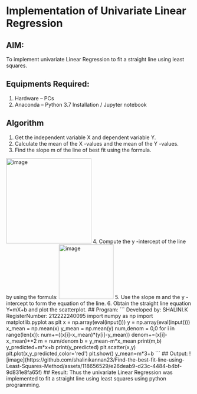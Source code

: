 # Implementation of Univariate Linear Regression
## AIM:
To implement univariate Linear Regression to fit a straight line using least squares.
## Equipments Required:
1. Hardware – PCs
2. Anaconda – Python 3.7 Installation / Jupyter notebook
## Algorithm
1. Get the independent variable X and dependent variable Y.
2. Calculate the mean of the X -values and the mean of the Y -values.
3. Find the slope m of the line of best fit using the formula. 
<img width="231" alt="image" src="https://user-images.githubusercontent.com/93026020/192078527-b3b5ee3e-992f-46c4-865b-3b7ce4ac54ad.png">
4. Compute the y -intercept of the line by using the formula:
<img width="148" alt="image" src="https://user-images.githubusercontent.com/93026020/192078545-79d70b90-7e9d-4b85-9f8b-9d7548a4c5a4.png">
5. Use the slope m and the y -intercept to form the equation of the line.
6. Obtain the straight line equation Y=mX+b and plot the scatterplot.
## Program:
```
Developed by: SHALINI.K
RegisterNumber:  212222240095
import numpy as np
import matplotlib.pyplot as plt
x = np.array(eval(input()))
y = np.array(eval(input()))
x_mean = np.mean(x)
y_mean = np.mean(y)
num,denom = 0,0
for i in range(len(x)):
  num+=((x[i]-x_mean)*(y[i]-y_mean))
  denom+=(x[i]-x_mean)**2
m = num/denom
b = y_mean-m*x_mean
print(m,b)
y_predicted=m*x+b
print(y_predicted)
plt.scatter(x,y)
plt.plot(x,y_predicted,color='red')
plt.show()
y_mean=m*3+b
```
## Output:
![image](https://github.com/shalinikannan23/Find-the-best-fit-line-using-Least-Squares-Method/assets/118656529/e26deab9-d23c-4484-b4bf-9d831e8fa65f)
## Result:
Thus the univariate Linear Regression was implemented to fit a straight line using least squares using python programming.
